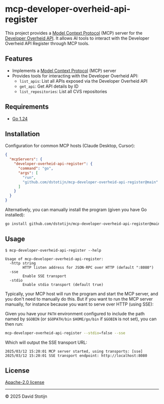 # mcp-developer-overheid-api-register

This project provides a [Model Context
Protocol](https://modelcontextprotocol.io/) (MCP) server for the [Developer
Overheid
API](https://apis.developer.overheid.nl/apis/minbzk-developer-overheid). It
allows AI tools to interact with the Developer Overheid API Register through MCP
tools.

## Features

- Implements a [Model Context Protocol](https://modelcontextprotocol.io/) (MCP) server
- Provides tools for interacting with the Developer Overheid API:
  - `list_apis`: List all APIs exposed via the Developer Overheid API
  - `get_api`: Get API details by ID
  - `list_repositories`: List all CVS repositories

## Requirements

- [Go 1.24](https://go.dev/dl/)

## Installation

Configuration for common MCP hosts (Claude Desktop, Cursor):

```json
{
  "mcpServers": {
    "developer-overheid-api-register": {
      "command": "go",
      "args": [
        "run",
        "github.com/dstotijn/mcp-developer-overheid-api-register@main"
      ]
    }
  }
}
```

Alternatively, you can manually install the program (given you have Go installed):

```sh
go install github.com/dstotijn/mcp-developer-overheid-api-register@main
```

## Usage

```
$ mcp-developer-overheid-api-register --help

Usage of mcp-developer-overheid-api-register:
  -http string
        HTTP listen address for JSON-RPC over HTTP (default ":8080")
  -sse
        Enable SSE transport
  -stdio
        Enable stdio transport (default true)
```

Typically, your MCP host will run the program and start the MCP server, and you
don't need to manually do this. But if you want to run the MCP server manually,
for instance because you want to serve over HTTP (using SSE):

Given you have your `PATH` environment configured to include the path named by
`$GOBIN` (or `$GOPATH/bin` `$HOME/go/bin` if `$GOBIN` is not set), you can then
run:

```sh
mcp-developer-overheid-api-register --stdio=false --sse
```

Which will output the SSE transport URL:

```
2025/03/12 15:20:01 MCP server started, using transports: [sse]
2025/03/12 15:20:01 SSE transport endpoint: http://localhost:8080
```

## License

[Apache-2.0 license](/LICENSE)

---

©️ 2025 David Stotijn
